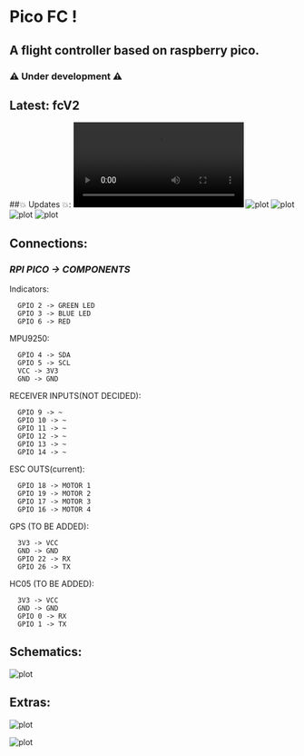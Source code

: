 # Pico FC !
## A flight controller based on raspberry pico.
### ⚠️ Under development ⚠️

## Latest: fcV2

##💥 Updates 💥: 
![plot](vid1.mp4)
![plot](img1.jpg)
![plot](img2.jpg)
![plot](img3.jpg)
![plot](img4.jpg)

## Connections:

### *RPI PICO -> COMPONENTS*

Indicators:
```
  GPIO 2 -> GREEN LED
  GPIO 3 -> BLUE LED
  GPIO 6 -> RED
```

MPU9250:
```
  GPIO 4 -> SDA
  GPIO 5 -> SCL
  VCC -> 3V3
  GND -> GND
```

RECEIVER INPUTS(NOT DECIDED):
```
  GPIO 9 -> ~
  GPIO 10 -> ~
  GPIO 11 -> ~
  GPIO 12 -> ~
  GPIO 13 -> ~
  GPIO 14 -> ~
```

ESC OUTS(current):
```
  GPIO 18 -> MOTOR 1
  GPIO 19 -> MOTOR 2
  GPIO 17 -> MOTOR 3
  GPIO 16 -> MOTOR 4
```

GPS (TO BE ADDED):
```
  3V3 -> VCC
  GND -> GND
  GPIO 22 -> RX
  GPIO 26 -> TX
```

HC05 (TO BE ADDED):
```
  3V3 -> VCC
  GND -> GND
  GPIO 0 -> RX
  GPIO 1 -> TX
```

## Schematics:
![plot](Schematic_Quadcopter_2022-10-23.png)

## Extras:
![plot](pico1.jpg)

![plot](pico2.jpg)
